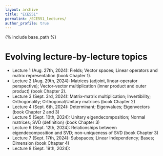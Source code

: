 ```yaml
---
layout: archive
title: "ECE551"
permalink: /ECE551_lectures/
author_profile: true
---
```


{% include base_path %}


<b>Evolving lecture-by-lecture topics</b>
======

* Lecture 1 (Aug. 27th, 2024): Fields; Vector spaces; Linear operators and matrix representation (book Chapter 1).
* Lecture 2 (Aug. 29th, 2024): Matrices (adjoint, linear-operator perspective); Vector-vector multiplication (inner product and outer product) (book Chapter 2).
* Lecture 3 (Sept. 3rd, 2024): Matrix-matrix multiplication; Invertibility; Orthogonality; Orthogonal/Unitary matrices (book Chapter 2)
* Lecture 4 (Sept. 6th, 2024): Determinant; Eigenvalues; Eigenvectors (book Chapter 2 and 3)
* Lecture 5 (Sept. 10th, 2024): Unitary eigendecomposition; Normal matrices; SVD (definition) (book Chapter 3)
* Lecture 6 (Sept. 12th, 2024): Relationships between eigendecomposition and SVD; non-uniqueness of SVD  (book Chapter 3)
* Lecture 7 (Sept. 17th, 2024): Subspaces; Linear Independency; Bases; Dimension  (book Chapter 4)
* Lecture 8 (Sept. 19th, 2024):
